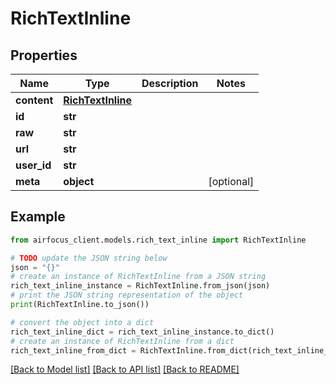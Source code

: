 # RichTextInline


## Properties

Name | Type | Description | Notes
------------ | ------------- | ------------- | -------------
**content** | [**RichTextInline**](RichTextInline.md) |  | 
**id** | **str** |  | 
**raw** | **str** |  | 
**url** | **str** |  | 
**user_id** | **str** |  | 
**meta** | **object** |  | [optional] 

## Example

```python
from airfocus_client.models.rich_text_inline import RichTextInline

# TODO update the JSON string below
json = "{}"
# create an instance of RichTextInline from a JSON string
rich_text_inline_instance = RichTextInline.from_json(json)
# print the JSON string representation of the object
print(RichTextInline.to_json())

# convert the object into a dict
rich_text_inline_dict = rich_text_inline_instance.to_dict()
# create an instance of RichTextInline from a dict
rich_text_inline_from_dict = RichTextInline.from_dict(rich_text_inline_dict)
```
[[Back to Model list]](../README.md#documentation-for-models) [[Back to API list]](../README.md#documentation-for-api-endpoints) [[Back to README]](../README.md)


